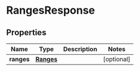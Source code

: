 
# RangesResponse

## Properties
Name | Type | Description | Notes
------------ | ------------- | ------------- | -------------
**ranges** | [**Ranges**](Ranges.md) |  |  [optional]



